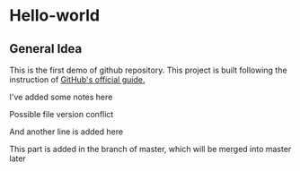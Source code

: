 # Hello-world
## General Idea
This is the first demo of github repository. This project is built following the instruction of [GitHub's official guide.](https://guides.github.com/activities/hello-world/)

I've added some notes here


Possible file version conflict

And another line is added here

This part is added in the branch of master, which will be merged into master later

